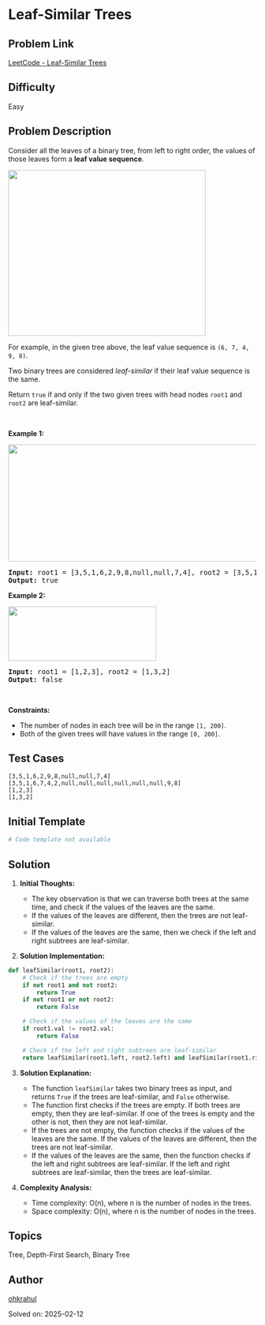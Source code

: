 # Leaf-Similar Trees

## Problem Link
[LeetCode - Leaf-Similar Trees](https://leetcode.com/problems/leaf-similar-trees/)

## Difficulty
Easy

## Problem Description
<p>Consider all the leaves of a binary tree, from&nbsp;left to right order, the values of those&nbsp;leaves form a <strong>leaf value sequence</strong><em>.</em></p>

<p><img alt="" src="https://s3-lc-upload.s3.amazonaws.com/uploads/2018/07/16/tree.png" style="width: 400px; height: 336px;" /></p>

<p>For example, in the given tree above, the leaf value sequence is <code>(6, 7, 4, 9, 8)</code>.</p>

<p>Two binary trees are considered <em>leaf-similar</em>&nbsp;if their leaf value sequence is the same.</p>

<p>Return <code>true</code> if and only if the two given trees with head nodes <code>root1</code> and <code>root2</code> are leaf-similar.</p>

<p>&nbsp;</p>
<p><strong class="example">Example 1:</strong></p>
<img alt="" src="https://assets.leetcode.com/uploads/2020/09/03/leaf-similar-1.jpg" style="width: 600px; height: 237px;" />
<pre>
<strong>Input:</strong> root1 = [3,5,1,6,2,9,8,null,null,7,4], root2 = [3,5,1,6,7,4,2,null,null,null,null,null,null,9,8]
<strong>Output:</strong> true
</pre>

<p><strong class="example">Example 2:</strong></p>
<img alt="" src="https://assets.leetcode.com/uploads/2020/09/03/leaf-similar-2.jpg" style="width: 300px; height: 110px;" />
<pre>
<strong>Input:</strong> root1 = [1,2,3], root2 = [1,3,2]
<strong>Output:</strong> false
</pre>

<p>&nbsp;</p>
<p><strong>Constraints:</strong></p>

<ul>
	<li>The number of nodes in each tree will be in the range <code>[1, 200]</code>.</li>
	<li>Both of the given trees will have values in the range <code>[0, 200]</code>.</li>
</ul>


## Test Cases
```
[3,5,1,6,2,9,8,null,null,7,4]
[3,5,1,6,7,4,2,null,null,null,null,null,null,9,8]
[1,2,3]
[1,3,2]
```

## Initial Template
```python
# Code template not available
```

## Solution
1. **Initial Thoughts:**
   - The key observation is that we can traverse both trees at the same time, and check if the values of the leaves are the same.
   - If the values of the leaves are different, then the trees are not leaf-similar.
   - If the values of the leaves are the same, then we check if the left and right subtrees are leaf-similar.

2. **Solution Implementation:**
```python
def leafSimilar(root1, root2):
    # Check if the trees are empty
    if not root1 and not root2:
        return True
    if not root1 or not root2:
        return False

    # Check if the values of the leaves are the same
    if root1.val != root2.val:
        return False

    # Check if the left and right subtrees are leaf-similar
    return leafSimilar(root1.left, root2.left) and leafSimilar(root1.right, root2.right)
```

3. **Solution Explanation:**
   - The function `leafSimilar` takes two binary trees as input, and returns `True` if the trees are leaf-similar, and `False` otherwise.
   - The function first checks if the trees are empty. If both trees are empty, then they are leaf-similar. If one of the trees is empty and the other is not, then they are not leaf-similar.
   - If the trees are not empty, the function checks if the values of the leaves are the same. If the values of the leaves are different, then the trees are not leaf-similar.
   - If the values of the leaves are the same, then the function checks if the left and right subtrees are leaf-similar. If the left and right subtrees are leaf-similar, then the trees are leaf-similar.

4. **Complexity Analysis:**
   - Time complexity: O(n), where n is the number of nodes in the trees.
   - Space complexity: O(n), where n is the number of nodes in the trees.

## Topics
Tree, Depth-First Search, Binary Tree

## Author
[ohkrahul](https://github.com/ohkrahul)

Solved on: 2025-02-12
